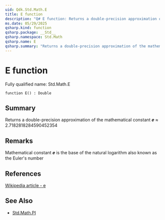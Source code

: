 ```yaml
---
uid: Qdk.Std.Math.E
title: E function
description: "Q# E function: Returns a double-precision approximation of the mathematical constant 𝒆 ≈ 2.7182818284590452354"
ms.date: 05/29/2025
qsharp.kind: function
qsharp.package: __Std__
qsharp.namespace: Std.Math
qsharp.name: E
qsharp.summary: "Returns a double-precision approximation of the mathematical constant 𝒆 ≈ 2.7182818284590452354"
---
```


# E function

Fully qualified name: Std.Math.E

```qsharp
function E() : Double
```

## Summary
Returns a double-precision approximation of the
mathematical constant 𝒆 ≈ 2.7182818284590452354

## Remarks
Mathematical constant 𝒆 is the base of the natural logarithm
also known as the Euler's number

## References
[Wikipedia article - e](https://en.wikipedia.org/wiki/E_(mathematical_constant))

## See Also
- [Std.Math.PI](xref:Qdk.Std.Math.PI)
